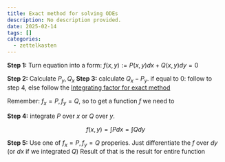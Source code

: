 ```yaml
---
title: Exact method for solving ODEs
description: No description provided.
date: 2025-02-14
tags: []
categories:
  - zettelkasten
---
```


**Step 1:** Turn equation into a form: $f(x,y) := P(x,y) dx + Q(x,y) dy = 0$

**Step 2:** Calculate $P_y, Q_x$
**Step 3:** calculate $Q_x-P_y$.
if equal to 0: follow to step 4, else follow the [Integrating factor for exact method](Integrating%20factor%20for%20exact%20method.md)

Remember: $f_x = P, f_y = Q$, so to get a function $f$ we need to

**Step 4:**  integrate $P$ over $x$ or $Q$ over $y$. 

$$f(x,y) = \int{P dx} = \int{Q dy}$$

**Step 5:** Use one of $f_x = P, f_y = Q$ properies.
Just differentiate the $f$ over $dy$ (or $dx$ if we integrated $Q$)
Result of that is the result for entire function

